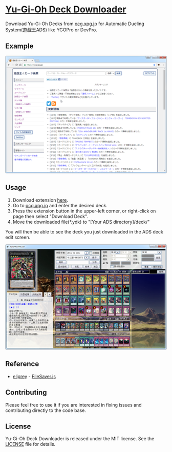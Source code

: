 # [Yu-Gi-Oh Deck Downloader](https://chrome.google.com/webstore/detail/yu-gi-oh-deck-downloader/omhigihagjbdeocmmopgdnklnfanpbka)

Download Yu-Gi-Oh Decks from [ocg.xpg.jp](https://ocg.xpg.jp/deck/deck.fcgi) for Automatic Dueling System(遊戯王ADS) like YGOPro or DevPro.

## Example

![example](assets/example.gif)

## Usage

1. Download extension [here](https://chrome.google.com/webstore/detail/yu-gi-oh-deck-downloader/omhigihagjbdeocmmopgdnklnfanpbka).
2. Go to [ocg.xpg.jp](https://ocg.xpg.jp/deck/deck.fcgi) and enter the desired deck.
3. Press the extension button in the upper-left corner, or right-click on page then select "Download Deck".
4. Move the downloaded file(*.ydk) to "[Your ADS directory]/deck/"

You will then be able to see the deck you just downloaded in the ADS deck edit screen.

![screenshot](assets/screenshot.png)

## Reference

+ [eligrey](https://github.com/eligrey) - [FileSaver.js](https://github.com/eligrey/FileSaver.js)

## Contributing

Please feel free to use it if you are interested in fixing issues and contributing directly to the code base.

## License

Yu-Gi-Oh Deck Downloader is released under the MIT license. See the [LICENSE](/LICENSE) file for details.
